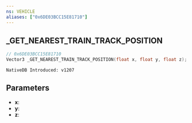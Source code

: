 ```yaml
---
ns: VEHICLE
aliases: ["0x6DE03BCC15E81710"]
---
```

## _GET_NEAREST_TRAIN_TRACK_POSITION

```c
// 0x6DE03BCC15E81710
Vector3 _GET_NEAREST_TRAIN_TRACK_POSITION(float x, float y, float z);
```

```
NativeDB Introduced: v1207
```

## Parameters
* **x**:
* **y**:
* **z**:
